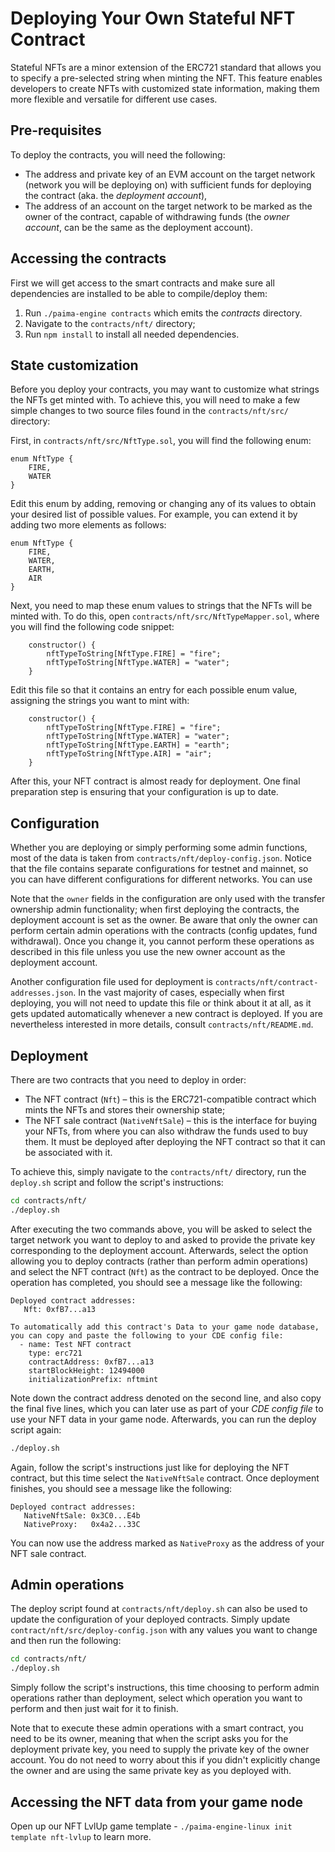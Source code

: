 # Deploying Your Own Stateful NFT Contract

Stateful NFTs are a minor extension of the ERC721 standard that allows you to specify a pre-selected string when minting the NFT. This feature enables developers to create NFTs with customized state information, making them more flexible and versatile for different use cases.

## Pre-requisites

To deploy the contracts, you will need the following:

- The address and private key of an EVM account on the target network (network you will be deploying on) with sufficient funds for deploying the contract (aka. the _deployment account_),
- The address of an account on the target network to be marked as the owner of the contract, capable of withdrawing funds (the _owner account_, can be the same as the deployment account).

## Accessing the contracts

First we will get access to the smart contracts and make sure all dependencies are installed to be able to compile/deploy them:

1. Run `./paima-engine contracts` which emits the _contracts_ directory.
2. Navigate to the `contracts/nft/` directory;
3. Run `npm install` to install all needed dependencies.

## State customization

Before you deploy your contracts, you may want to customize what strings the NFTs get minted with. To achieve this, you will need to make a few simple changes to two source files found in the `contracts/nft/src/` directory:

First, in `contracts/nft/src/NftType.sol`, you will find the following enum:

```
enum NftType {
    FIRE,
    WATER
}
```

Edit this enum by adding, removing or changing any of its values to obtain your desired list of possible values. For example, you can extend it by adding two more elements as follows:

```
enum NftType {
    FIRE,
    WATER,
    EARTH,
    AIR
}
```

Next, you need to map these enum values to strings that the NFTs will be minted with. To do this, open `contracts/nft/src/NftTypeMapper.sol`, where you will find the following code snippet:

```
    constructor() {
        nftTypeToString[NftType.FIRE] = "fire";
        nftTypeToString[NftType.WATER] = "water";
    }
```

Edit this file so that it contains an entry for each possible enum value, assigning the strings you want to mint with:

```
    constructor() {
        nftTypeToString[NftType.FIRE] = "fire";
        nftTypeToString[NftType.WATER] = "water";
        nftTypeToString[NftType.EARTH] = "earth";
        nftTypeToString[NftType.AIR] = "air";
    }
```

After this, your NFT contract is almost ready for deployment. One final preparation step is ensuring that your configuration is up to date.

## Configuration

Whether you are deploying or simply performing some admin functions, most of the data is taken from `contracts/nft/deploy-config.json`. Notice that the file contains separate configurations for testnet and mainnet, so you can have different configurations for different networks. You can use

Note that the `owner` fields in the configuration are only used with the transfer ownership admin functionality; when first deploying the contracts, the deployment account is set as the owner. Be aware that only the owner can perform certain admin operations with the contracts (config updates, fund withdrawal). Once you change it, you cannot perform these operations as described in this file unless you use the new owner account as the deployment account.

Another configuration file used for deployment is `contracts/nft/contract-addresses.json`. In the vast majority of cases, especially when first deploying, you will not need to update this file or think about it at all, as it gets updated automatically whenever a new contract is deployed. If you are nevertheless interested in more details, consult `contracts/nft/README.md`.

## Deployment

There are two contracts that you need to deploy in order:

- The NFT contract (`Nft`) &ndash; this is the ERC721-compatible contract which mints the NFTs and stores their ownership state;
- The NFT sale contract (`NativeNftSale`) &ndash; this is the interface for buying your NFTs, from where you can also withdraw the funds used to buy them. It must be deployed after deploying the NFT contract so that it can be associated with it.

To achieve this, simply navigate to the `contracts/nft/` directory, run the `deploy.sh` script and follow the script's instructions:

```sh
cd contracts/nft/
./deploy.sh
```

After executing the two commands above, you will be asked to select the target network you want to deploy to and asked to provide the private key corresponding to the deployment account. Afterwards, select the option allowing you to deploy contracts (rather than perform admin operations) and select the NFT contract (`Nft`) as the contract to be deployed. Once the operation has completed, you should see a message like the following:

```
Deployed contract addresses:
   Nft: 0xfB7...a13

To automatically add this contract's Data to your game node database, you can copy and paste the following to your CDE config file:
  - name: Test NFT contract
    type: erc721
    contractAddress: 0xfB7...a13
    startBlockHeight: 12494000
    initializationPrefix: nftmint
```

Note down the contract address denoted on the second line, and also copy the final five lines, which you can later use as part of your _CDE config file_ to use your NFT data in your game node. Afterwards, you can run the deploy script again:

```sh
./deploy.sh
```

Again, follow the script's instructions just like for deploying the NFT contract, but this time select the `NativeNftSale` contract. Once deployment finishes, you should see a message like the following:

```
Deployed contract addresses:
   NativeNftSale: 0x3C0...E4b
   NativeProxy:   0x4a2...33C
```

You can now use the address marked as `NativeProxy` as the address of your NFT sale contract.

## Admin operations

The deploy script found at `contracts/nft/deploy.sh` can also be used to update the configuration of your deployed contracts. Simply update `contract/nft/src/deploy-config.json` with any values you want to change and then run the following:

```sh
cd contracts/nft/
./deploy.sh
```

Simply follow the script's instructions, this time choosing to perform admin operations rather than deployment, select which operation you want to perform and then just wait for it to finish.

Note that to execute these admin operations with a smart contract, you need to be its owner, meaning that when the script asks you for the deployment private key, you need to supply the private key of the owner account. You do not need to worry about this if you didn't explicitly change the owner and are using the same private key as you deployed with.

## Accessing the NFT data from your game node
Open up our NFT LvlUp game template - `./paima-engine-linux init template nft-lvlup` to learn more.
